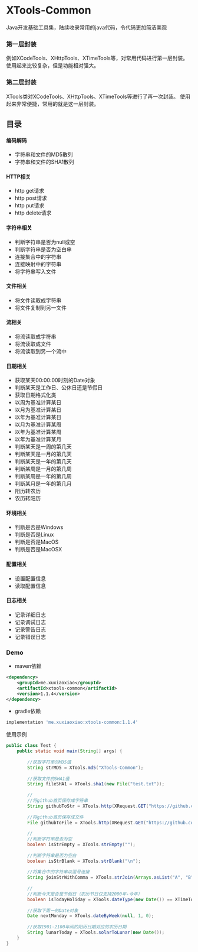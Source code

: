 # XTools-Common
Java开发基础工具集，陆续收录常用的java代码，令代码更加简洁美观

### 第一层封装
例如XCodeTools、XHttpTools、XTimeTools等，对常用代码进行第一层封装。
使用起来比较复杂，但是功能相对强大。

### 第二层封装
XTools类对XCodeTools、XHttpTools、XTimeTools等进行了再一次封装。
使用起来非常便捷，常用的就是这一层封装。

## 目录
#### 编码解码
* 字符串和文件的MD5散列
* 字符串和文件的SHA1散列
#### HTTP相关
* http get请求
* http post请求
* http put请求
* http delete请求
#### 字符串相关
* 判断字符串是否为null或空
* 判断字符串是否为空白串
* 连接集合中的字符串
* 连接映射中的字符串
* 将字符串写入文件
#### 文件相关
* 将文件读取成字符串
* 将文件复制到另一文件
#### 流相关
* 将流读取成字符串
* 将流读取成文件
* 将流读取到另一个流中
#### 日期相关
* 获取某天00:00:00时刻的Date对象
* 判断某天是工作日、公休日还是节假日
* 获取日期格式化类
* 以周为基准计算某日
* 以月为基准计算某日
* 以年为基准计算某日
* 以月为基准计算某周
* 以年为基准计算某周
* 以年为基准计算某月
* 判断某天是一周的第几天
* 判断某天是一月的第几天
* 判断某天是一年的第几天
* 判断某周是一月的第几周
* 判断某周是一年的第几周
* 判断某月是一年的第几月
* 阳历转农历
* 农历转阳历
#### 环境相关
* 判断是否是Windows
* 判断是否是Linux
* 判断是否是MacOS
* 判断是否是MacOSX
#### 配置相关
* 设置配置信息
* 读取配置信息
#### 日志相关
* 记录详细日志
* 记录调试日志
* 记录警告日志
* 记录错误日志

### Demo
* maven依赖
```xml
<dependency>
    <groupId>me.xuxiaoxiao</groupId>
    <artifactId>xtools-common</artifactId>
    <version>1.1.4</version>
</dependency>
```
* gradle依赖
```gradle
implementation 'me.xuxiaoxiao:xtools-common:1.1.4'
```
使用示例
```java
public class Test {
    public static void main(String[] args) {
        
        //获取字符串的MD5值
        String strMD5 = XTools.md5("XTools-Common");
        
        //获取文件的SHA1值
        String fileSHA1 = XTools.sha1(new File("test.txt"));
        
        //
        //将github首页保存成字符串
        String githubToStr = XTools.http(XRequest.GET("https://github.com")).string();
        
        //将github首页保存成文件
        File githubToFile = XTools.http(XRequest.GET("https://github.com")).file("github.txt");
        
        //
        //判断字符串是否为空
        boolean isStrEmpty = XTools.strEmpty("");
        
        //判断字符串是否为空白
        boolean isStrBlank = XTools.strBlank("\n");
        
        //将集合中的字符串以逗号连接
        String joinStrWithComma = XTools.strJoin(Arrays.asList("A", "B", "C"), ",");
        
        //
        //判断今天是否是节假日（农历节日仅支持2000年-今年）
        boolean isTodayHoliday = XTools.dateType(new Date()) == XTimeTools.HOLIDAY;
        
        //获取下周一的Date对象
        Date nextMonday = XTools.dateByWeek(null, 1, 0);
        
        //获取1901-2100年间的阳历日期对应的农历日期
        String lunarToday = XTools.solarToLunar(new Date());
    }
}
```